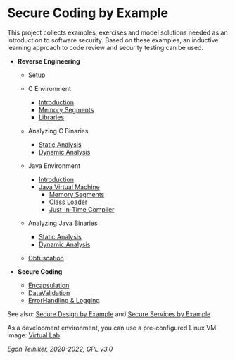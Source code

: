 # Secure Coding by Example

This project collects examples, exercises and model solutions needed as an introduction to software security.
Based on these examples, an inductive learning approach to code review and security testing can be used.

* **Reverse Engineering**
  * [Setup](reverse-engineering-c/setup)
  * C Environment
    * [Introduction](reverse-engineering-c/introduction/)
    * [Memory Segments](reverse-engineering-c/memory/)
    * [Libraries](reverse-engineering-c/libraries/)
  * Analyzing C Binaries
    * [Static Analysis](reverse-engineering-c/analysis-static/)
    * [Dynamic Analysis](reverse-engineering-c/analysis-dynamic/)

  * Java Environment
    * [Introduction](reverse-engineering-java/introduction)
    * [Java Virtual Machine](reverse-engineering-java/jvm)
      * [Memory Segments](reverse-engineering-java/jvm/memory)
      * [Class Loader](reverse-engineering-java/jvm/classloader)
      * [Just-in-Time Compiler](reverse-engineering-java/jvm/jit)
  * Analyzing Java Binaries
    * [Static Analysis](reverse-engineering-java/analysis-static/)
    * [Dynamic Analysis](reverse-engineering-java/analysis-dynamic/)
  * [Obfuscation](reverse-engineering-java/obfuscation/)

* **Secure Coding**
  * [Encapsulation](secure-coding/Encapsulation)
  * [DataValidation](secure-coding/DataValidation)
  * [ErrorHandling & Logging](secure-coding/ErrorHandling-Logging)
  

See also: 
[Secure Design by Example](https://github.com/teiniker/teiniker-lectures-securedesign) and 
[Secure Services by Example](https://github.com/teiniker/teiniker-lectures-secureservices) 

As a development environment, you can use a pre-configured Linux VM image:
[Virtual Lab](https://drive.google.com/drive/folders/1AzsF4Mvh1HJ8k6OW5W5hQ5CF0HdqA51l)

*Egon Teiniker, 2020-2022, GPL v3.0*
